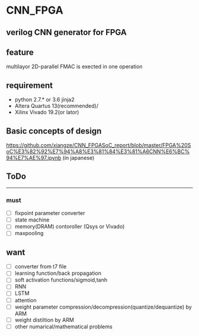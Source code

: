 # CNN_FPGA
## verilog CNN generator for FPGA

feature
------
multilayor 2D-parallel FMAC is exected in one operation

requirement
------
* python 2.7.* or 3.6 jinja2
* Altera Quartus 13(recommended)/
* Xilinx Vivado 19.2(or lator)

Basic concepts of design
------
https://github.com/xiangze/CNN_FPGASoC_report/blob/master/FPGA%20SoC%E3%82%92%E7%94%A8%E3%81%84%E3%81%A6CNN%E6%BC%94%E7%AE%97.ipynb
(in japanese)

## ToDo
------

### must
* [ ] fixpoint parameter converter
* [ ] state machine
* [ ] memory(DRAM) contoroller (Qsys or Vivado)
* [ ] maxpooling

## want
* [ ] converter from t7 file
* [ ] learning function/back propagation
* [ ] soft activation functions/sigmoid,tanh
* [ ] RNN
* [ ] LSTM
* [ ] attention
* [ ] weight parameter compression/decompression(quantize/dequantize) by ARM 
* [ ] weight distiltion by ARM 
* [ ] other numarical/mathematical problems
